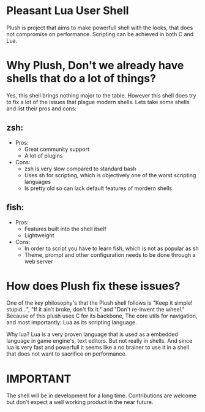 # Pleasant Lua User Shell

Plush is project that aims to make powerfull shell with the looks, that does not compromise on performance.
Scripting can be achieved in both C and Lua.

# Why Plush, Don't we already have shells that do a lot of things?

Yes, this shell brings nothing major to the table. However this shell does try to fix a lot of the issues that plague modern shells.
Lets take some shells and list their pros and cons:

## zsh:
* Pros:
    - Great community support
    - A lot of plugins
* Cons:
    - zsh is very slow compared to standard bash
    - Uses sh for scripting, which is objectively one of the worst scripting languages
    - Is pretty old so can lack default features of mordern shells

## fish:
* Pros:
    - Features built into the shell itself
    - Lightweight
* Cons:
    - In order to script you have to learn fish, which is not as popular as sh
    - Theme, prompt and other configuration needs to be done through a web server

# How does Plush fix these issues?

One of the key philosophy's that the Plush shell follows is "Keep it simple! stupid...", "If it ain't broke, don't fix it." and "Don't re-invent the wheel."
Because of this plush uses C for its backbone, The core utils for navigation, and most importantly: Lua as its scripting language.

Why lua? Lua is a very proven language that is used as a embedded language in game engine's, text editors. But not really in shells. And since lua is very
fast and powerfull it seems like a no brainer to use it in a shell that does not want to sacrifice on performance.

# IMPORTANT

The shell will be in development for a long time. Contributions are welcome but don't expect a well working product in the near future.
